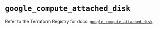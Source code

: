 # `google_compute_attached_disk`

Refer to the Terraform Registry for docs: [`google_compute_attached_disk`](https://registry.terraform.io/providers/hashicorp/google/6.47.0/docs/resources/compute_attached_disk).
